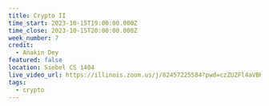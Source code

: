 ```yaml
---
title: Crypto II
time_start: 2023-10-15T19:00:00.000Z
time_close: 2023-10-15T20:00:00.000Z
week_number: 7
credit:
  - Anakin Dey
featured: false
location: Siebel CS 1404
live_video_url: https://illinois.zoom.us/j/82457225584?pwd=czZUZFl4aVBKN3Y4KzRvbHZOaDg4QT09
tags:
  - crypto
---
```

